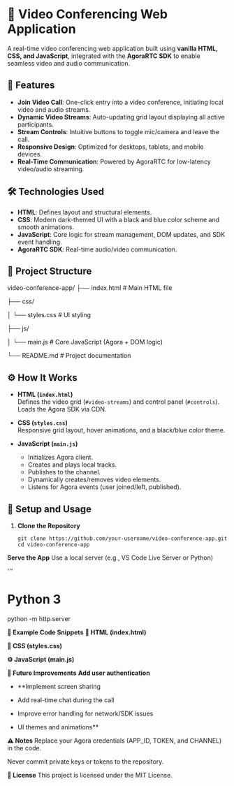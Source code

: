 # 🎥 Video Conferencing Web Application

A real-time video conferencing web application built using **vanilla HTML, CSS, and JavaScript**, integrated with the **AgoraRTC SDK** to enable seamless video and audio communication.

## 🚀 Features

- **Join Video Call**: One-click entry into a video conference, initiating local video and audio streams.
- **Dynamic Video Streams**: Auto-updating grid layout displaying all active participants.
- **Stream Controls**: Intuitive buttons to toggle mic/camera and leave the call.
- **Responsive Design**: Optimized for desktops, tablets, and mobile devices.
- **Real-Time Communication**: Powered by AgoraRTC for low-latency video/audio streaming.

## 🛠️ Technologies Used

- **HTML**: Defines layout and structural elements.
- **CSS**: Modern dark-themed UI with a black and blue color scheme and smooth animations.
- **JavaScript**: Core logic for stream management, DOM updates, and SDK event handling.
- **AgoraRTC SDK**: Real-time audio/video communication.

## 📁 Project Structure

video-conference-app/
├── index.html # Main HTML file

├── css/

│ └── styles.css # UI styling

├── js/

│ └── main.js # Core JavaScript (Agora + DOM logic)

└── README.md # Project documentation


## ⚙️ How It Works

- **HTML (`index.html`)**  
  Defines the video grid (`#video-streams`) and control panel (`#controls`). Loads the Agora SDK via CDN.

- **CSS (`styles.css`)**  
  Responsive grid layout, hover animations, and a black/blue color theme.

- **JavaScript (`main.js`)**  
  - Initializes Agora client.
  - Creates and plays local tracks.
  - Publishes to the channel.
  - Dynamically creates/removes video elements.
  - Listens for Agora events (user joined/left, published).

## 🔧 Setup and Usage

1. **Clone the Repository**
   ```
   git clone https://github.com/your-username/video-conference-app.git
   cd video-conference-app

**Serve the App**
Use a local server (e.g., VS Code Live Server or Python)

'''
# Python 3
python -m http.server







**🧩 Example Code Snippets**
**📄 HTML (index.html)**

**🎨 CSS (styles.css)**

**⚙️ JavaScript (main.js)**


**🌟 Future Improvements**
**Add user authentication**

- **Implement screen sharing

- Add real-time chat during the call

- Improve error handling for network/SDK issues

- UI themes and animations**

**⚠️ Notes**
Replace your Agora credentials (APP_ID, TOKEN, and CHANNEL) in the code.

Never commit private keys or tokens to the repository.

**📄 License**
This project is licensed under the MIT License.

